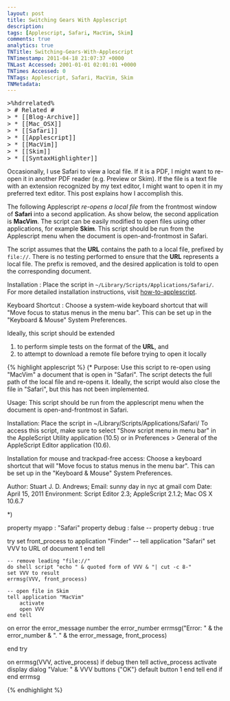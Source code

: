 ```yaml
---
layout: post
title: Switching Gears With Applescript
description: 
tags: [Applescript, Safari, MacVim, Skim]
comments: true
analytics: true
TNTitle: Switching-Gears-With-Applescript
TNTimestamp: 2011-04-18 21:07:37 +0000
TNLast Accessed: 2001-01-01 02:01:01 +0000
TNTimes Accessed: 0
TNTags: Applescript, Safari, MacVim, Skim
TNMetadata: 
---
```



<pre class="action ideaaction">
>%hdrrelated%
> # Related #
> * [[Blog-Archive]]
> * [[Mac_OSX]]
> * [[Safari]]
> * [[Applescript]]
> * [[MacVim]]
> * [[Skim]]
> * [[SyntaxHighlighter]]
</pre>

Occasionally, I use Safari to view a local file.  If it is a PDF, I might want to re-open it in another PDF reader (e.g. Preview or Skim).  If the file is a text file with an extension recognized by my text editor, I might want to open it in my preferred text editor.  This post explains how I accomplish this.

The following Applescript _re-opens a local file_ from the frontmost window of __Safari__ into a second application.  As show below, the second application is __MacVim__.  The script can be easily modified to open files using other applications, for example __Skim__.  This script should be run from the Applescript menu when the document is open-and-frontmost in Safari.

The script assumes that the __URL__ contains the path to a local file, prefixed by `file://`.  There is no testing performed to ensure that the __URL__ represents a local file.  The prefix is removed, and the desired application is told to open the corresponding document.


Installation
: Place the script in `~/Library/Scripts/Applications/Safari/`.  For more detailed installation instructions, visit [how-to-applescript](http://homepage.mac.com/lthompson.22/applescript/how-to.html).

Keyboard Shortcut
: Choose a system-wide keyboard shortcut that will "Move focus to status menus in the menu bar".  This can be set up in the "Keyboard & Mouse" System Preferences.


Ideally, this script should be extended 

 1. to perform simple tests on the format of the __URL__, and
 1. to attempt to download a remote file before trying to open it locally


{% highlight applescript %}
(*
Purpose: Use this script to re-open using "MacVim" a document that is open in
"Safari".  The script detects the full path of the local file and re-opens it.
Ideally, the script would also close the file in "Safari", but this has not
been implemented.  

Usage: This script should be run from the applescript menu when the document is
open-and-frontmost in Safari.

Installation: Place the script in ~/Library/Scripts/Applications/Safari/  To
access this script, make sure to select "Show script menu in menu bar" in the
AppleScript Utility application (10.5) or in Preferences &gt; General of the
AppleScript Editor application (10.6).

Installation for mouse and trackpad-free access:  Choose a keyboard shortcut
that will "Move focus to status menus in the menu bar".  This can be set up in
the "Keyboard & Mouse" System Preferences.

Author: Stuart J. D. Andrews;
Email: sunny day in nyc at gmail com
Date: April 15, 2011
Environment: Script Editor 2.3; AppleScript 2.1.2; Mac OS X 10.6.7

*)

property myapp : "Safari"
property debug : false
-- property debug : true

try
	set front_process to application "Finder"
	--
	tell application "Safari"
		set VVV to URL of document 1
	end tell
	
	-- remove leading "file://"
	do shell script "echo " & quoted form of VVV & "| cut -c 8-"
	set VVV to result
	errmsg(VVV, front_process)
	
	-- open file in Skim
	tell application "MacVim"
		activate
		open VVV
	end tell
	
	
on error the error_message number the error_number
	errmsg("Error: " & the error_number & ". " & the error_message, front_process)
	
end try


on errmsg(VVV, active_process)
	if debug then
		tell active_process
			activate
			display dialog "Value: " & VVV buttons {"OK"} default button 1
		end tell
	end if
end errmsg

{% endhighlight %}


